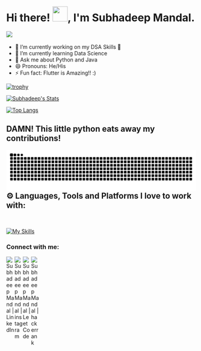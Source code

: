 <h1>Hi there! <img src="https://media.giphy.com/media/hvRJCLFzcasrR4ia7z/giphy.gif" height="40px" width="40px">, I'm Subhadeep Mandal.</h1><a href="https://visitorbadge.io/status?path=Subhadeep0506"><img src="https://api.visitorbadge.io/api/visitors?path=Subhadeep0506&label=VISITORS&countColor=%23263759" /></a>


- 🔭 I’m currently working on my DSA Skills 🫤
- 🌱 I’m currently learning Data Science
- 💬 Ask me about Python and Java
- 😄 Pronouns: He/His
- ⚡ Fun fact: Flutter is Amazing!! :)

[![trophy](https://github-profile-trophy.vercel.app/?username=subhadeep0506&theme=onedark)](https://github.com/ryo-ma/github-profile-trophy)

[![Subhadeep's Stats](https://awesome-github-stats.azurewebsites.net/user-stats/Subhadeep0506?cardType=octocat&theme=gruvbox)](https://git.io/awesome-stats-card)

[![Top Langs](https://github-readme-stats.vercel.app/api/top-langs/?username=Subhadeep0506&langs_count=8&layout=compact)](https://github.com/Subhadeep0506/github-readme-stats)

<H2>DAMN! This little python eats away my contributions!</H2>
<div>
  <img align="left" alt="GIF" src="https://github.com/Subhadeep0506/Subhadeep0506/blob/main/images/github-user-contribution.svg"/>
</div>

<br>

## ⚙ Languages, Tools and Platforms I love to work with:
<br>

[![My Skills](https://skillicons.dev/icons?i=java,py,dart,flutter,gcp,js,linux,postgres,git,flask,vscode,androidstudio)](https://skillicons.dev)

### Connect with me:

[<img align="left" alt="Subhadeep Mandal | LinkedIn" width="22px" src="https://upload.wikimedia.org/wikipedia/commons/e/e9/Linkedin_icon.svg" />][linkedin]
[<img align="left" alt="Subhadeep Mandal | instagram" width="22px" src="https://upload.wikimedia.org/wikipedia/commons/e/e7/Instagram_logo_2016.svg" />][instagram]
[<img align="left" alt="Subhadeep Mandal | LeetCode" width="22px" src="https://upload.wikimedia.org/wikipedia/commons/1/19/LeetCode_logo_black.png" />][leetcode]
[<img align="left" alt="Subhadeep Mandal | hackerrank" width="22px" src="https://upload.wikimedia.org/wikipedia/commons/6/6a/Hackerrank_meaningful_logo.svg" />][hackerrank]

[linkedin]: https://www.linkedin.com/in/subhadeep-mandal-460078200/
[instagram]: https://www.instagram.com/s.u.b.h.a.d.e.e.p__/
[leetcode]: https://leetcode.com/denct/
[hackerrank]: https://www.hackerrank.com/DenCT
